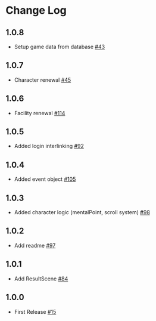 # Change Log
## 1.0.8
- Setup game data from database [#43](https://github.com/damyo-scientists/revive/pull/50)
## 1.0.7
- Character renewal [#45](https://github.com/damyo-scientists/revive/pull/46)
## 1.0.6
- Facility renewal [#114](https://github.com/damyo-scientists/revive/pull/44)
## 1.0.5
- Added login interlinking [#92](https://github.com/damyo-scientists/revive/pull/41)
## 1.0.4
- Added event object [#105](https://github.com/damyo-scientists/revive/pull/40/files)
## 1.0.3
- Added character logic (mentalPoint, scroll system) [#98](https://github.com/damyo-scientists/revive/pull/39)
## 1.0.2
- Add readme [#97](https://github.com/urine-scientists/revive/pull/38/files)
## 1.0.1
- Add ResultScene [#84](https://github.com/urine-scientists/revive/pull/37/files)
## 1.0.0
- First Release [#15](https://github.com/urine-scientists/revive/pull/25/files)
